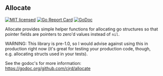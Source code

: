 ## Allocate
[![MIT licensed](https://img.shields.io/badge/license-MIT-blue.svg)](https://raw.githubusercontent.com/hyperium/hyper/master/LICENSE)
[![Go Report Card](https://goreportcard.com/badge/github.com/cjrd/allocate)](https://goreportcard.com/report/github.com/cjrd/allocate)
[![GoDoc](https://godoc.org/github.com/mkideal/cli?status.svg)](https://godoc.org/github.com/cjrd/allocate)

Allocate provides simple helper functions for allocating go structures so that pointer fields are pointers to zero'd values instead of `nil`.

WARNING: This library is pre-1.0, so I would advise against using this in
production right now (it's great for testing your production code,
though, e.g. allocating structs used in your tests).

See the godoc's for more information: https://godoc.org/github.com/cjrd/allocate
